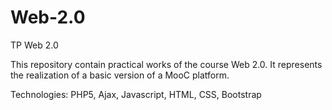 # Web-2.0

TP Web 2.0

This repository contain practical works of the course Web 2.0. It represents the realization of a basic version of a MooC platform.

Technologies: PHP5, Ajax, Javascript, HTML, CSS, Bootstrap 

